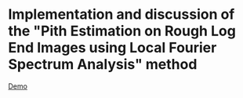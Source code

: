 # Implementation and discussion of the "Pith Estimation on Rough Log End Images using Local Fourier Spectrum Analysis" method
[Demo](https://ipolcore.ipol.im/demo/clientApp/demo.html?id=77777000472)
